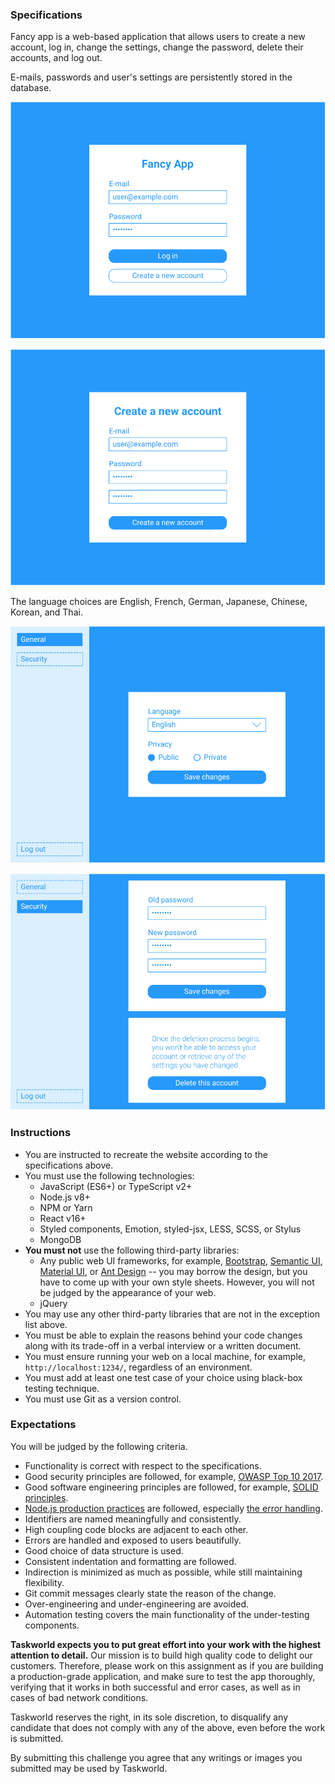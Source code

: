 ### Specifications

Fancy app is a web-based application that allows users to create a new account, log in, change the settings, change the password, delete their accounts, and log out.

E-mails, passwords and user's settings are persistently stored in the database.

![Log in](log-in.svg)

![Create a new account](new-account.svg)

The language choices are English, French, German, Japanese, Chinese, Korean, and Thai.

![General settings](general.svg)

![Security settings](security.svg)

### Instructions

- You are instructed to recreate the website according to the specifications above.
- You must use the following technologies:
  - JavaScript (ES6+) or TypeScript v2+
  - Node.js v8+
  - NPM or Yarn
  - React v16+
  - Styled components, Emotion, styled-jsx, LESS, SCSS, or Stylus
  - MongoDB
- **You must not** use the following third-party libraries:
  - Any public web UI frameworks, for example, [Bootstrap](http://getbootstrap.com/), [Semantic UI](http://semantic-ui.com/), [Material UI](https://material-ui.com/), or [Ant Design](https://ant.design/) -- you may borrow the design, but you have to come up with your own style sheets. However, you will not be judged by the appearance of your web.
  - jQuery
- You may use any other third-party libraries that are not in the exception list above.
- You must be able to explain the reasons behind your code changes along with its trade-off in a verbal interview or a written document.
- You must ensure running your web on a local machine, for example, `http://localhost:1234/`, regardless of an environment.
- You must add at least one test case of your choice using black-box testing technique.
- You must use Git as a version control.

### Expectations

You will be judged by the following criteria.
- Functionality is correct with respect to the specifications.
- Good security principles are followed, for example, [OWASP Top 10 2017](https://www.owasp.org/images/7/72/OWASP_Top_10-2017_%28en%29.pdf.pdf).
- Good software engineering principles are followed, for example, [SOLID principles](https://en.wikipedia.org/wiki/SOLID).
- [Node.js production practices](https://www.joyent.com/node-js/production) are followed, especially [the error handling](https://www.joyent.com/node-js/production/design/errors).
- Identifiers are named meaningfully and consistently.
- High coupling code blocks are adjacent to each other.
- Errors are handled and exposed to users beautifully.
- Good choice of data structure is used.
- Consistent indentation and formatting are followed.
- Indirection is minimized as much as possible, while still maintaining flexibility.
- Git commit messages clearly state the reason of the change.
- Over-engineering and under-engineering are avoided.
- Automation testing covers the main functionality of the under-testing components.

**Taskworld expects you to put great effort into your work with the highest attention to detail.** Our mission is to build high quality code to delight our customers. Therefore, please work on this assignment as if you are building a production-grade application, and make sure to test the app thoroughly, verifying that it works in both successful and error cases, as well as in cases of bad network conditions.

Taskworld reserves the right, in its sole discretion, to disqualify any candidate that does not comply with any of the above, even before the work is submitted.

By submitting this challenge you agree that any writings or images you submitted may be used by Taskworld.
